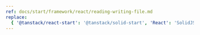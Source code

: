 ```yaml
---
ref: docs/start/framework/react/reading-writing-file.md
replace:
  { '@tanstack/react-start': '@tanstack/solid-start', 'React': 'SolidJS' }
---
```

